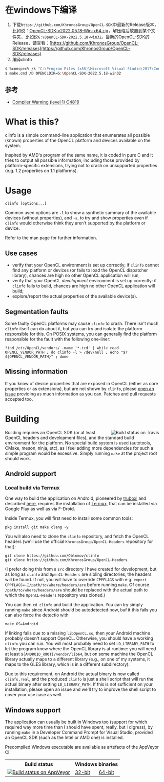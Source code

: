 # 在windows下编译

1. 下载`https://github.com/KhronosGroup/OpenCL-SDK`中最新的Release版本，比如说：[OpenCL-SDK-v2022.05.18-Win-x64.zip](https://github.com/KhronosGroup/OpenCL-SDK/releases/download/v2022.05.18/OpenCL-SDK-v2022.05.18-Win-x64.zip)，解压缩后放置到某个文件夹，比如说`G:\OpenCL-SDK-2022.5.18-win32`。最新的OpenCL-SDK的Release，请查看：[https://github.com/KhronosGroup/OpenCL-SDK/releases](https://github.com/KhronosGroup/OpenCL-SDK/releases)
2. 编译clinfo
```bash
$ %comspec% /k "C:\Program Files (x86)\Microsoft Visual Studio\2017\Community\VC\Auxiliary\Build\vcvars64.bat"
$ make.cmd /D OPENCLDIR=G:\OpenCL-SDK-2022.5.18-win32
```

##  参考

- [Compiler Warning (level 1) C4819](https://docs.microsoft.com/en-us/cpp/error-messages/compiler-warnings/compiler-warning-level-1-c4819?view=msvc-170)



# What is this?

clinfo is a simple command-line application that enumerates all possible
(known) properties of the OpenCL platform and devices available on the
system.

Inspired by AMD's program of the same name, it is coded in pure C and it
tries to output all possible information, including those provided by
platform-specific extensions, trying not to crash on unsupported
properties (e.g. 1.2 properties on 1.1 platforms).

# Usage

    clinfo [options...]

Common used options are `-l` to show a synthetic summary of the
available devices (without properties), and `-a`, to try and show
properties even if `clinfo` would otherwise think they aren't supported
by the platform or device.

Refer to the man page for further information.

## Use cases

* verify that your OpenCL environment is set up correctly;
  if `clinfo` cannot find any platform or devices (or fails to load
  the OpenCL dispatcher library), chances are high no other OpenCL
  application will run;
* verify that your OpenCL _development_ environment is set up
  correctly: if `clinfo` fails to build, chances are high no
  other OpenCL application will build;
* explore/report the actual properties of the available device(s).

## Segmentation faults

Some faulty OpenCL platforms may cause `clinfo` to crash. There isn't
much `clinfo` itself can do about it, but you can try and isolate the
platform responsible for this. On POSIX systems, you can generally find
the platform responsible for the fault with the following one-liner:

    find /etc/OpenCL/vendors/ -name '*.icd' | while read OPENCL_VENDOR_PATH ; do clinfo -l > /dev/null ; echo "$? ${OPENCL_VENDOR_PATH}" ; done

## Missing information

If you know of device properties that are exposed in OpenCL (either as core
properties or as extensions), but are not shown by `clinfo`, please [open
an issue](https://github.com/Oblomov/clinfo/issues) providing as much
information as you can. Patches and pull requests accepted too.


# Building

<img
src='https://api.travis-ci.org/Oblomov/clinfo.svg?branch=master'
alt='Build status on Travis'
style='float: right'>

Building requires an OpenCL SDK (or at least OpenCL headers and
development files), and the standard build environment for the platform.
No special build system is used (autotools, CMake, meson, ninja, etc),
as I feel adding more dependencies for such a simple program would be
excessive. Simply running `make` at the project root should work.

## Android support

### Local build via Termux

One way to build the application on Android, pioneered by
[truboxl][truboxl] and described [here][issue46], requires the
installation of [Termux][termux], that can be installed via Google Play
as well as via F-Droid.

[truboxl]: https://github.com/truboxl
[issue46]: https://github.com/Oblomov/clinfo/issues/46
[termux]: https://termux.com/

Inside Termux, you will first need to install some common tools:

	pkg install git make clang -y


You will also need to clone the `clinfo` repository, and fetch the
OpenCL headers (we'll use the official `KhronosGroup/OpenCL-Headers`
repository for that):

	git clone https://github.com/Oblomov/clinfo
	git clone https://github.com/KhronosGroup/OpenCL-Headers

(I prefer doing this from a `src` directory I have created for
development, but as long as `clinfo` and `OpenCL-Headers` are sibling
directories, the headers will be found. If not, you will have to
override `CPPFLAGS` with e.g. `export CPPFLAGS=-I/path/to/where/headers/are`
before running `make`.
Of course `/path/to/where/headers/are` should be replaced with the actual
path to which the `OpenCL-Headers` repository was cloned.)

You can then `cd clinfo` and build the application. You can try simply
running `make` since Android should be autodetected now, buf it
this fails you can also force the detectio with

	make OS=Android

If linking fails due to a missing `libOpenCL.so`, then your Android
machine probably doesn't support OpenCL. Otherwise, you should have a
working `clinfo` you can run. You will most probably need to set
`LD_LIBRARY_PATH` to let the program know where the OpenCL library is at
runtime: you will need at least `${ANDROID_ROOT}/vendor/lib64`, but on
some machine the OpenCL library actually maps to a different library
(e.g., on one of my systems, it maps to the GLES library, which is in a
different subdirectory).

Due to this requirement, on Android the actual binary is now called
`clinfo.real`, and the produced `clinfo` is just a shell script that
will run the actual binary after setting `LD_LIBRARY_PATH`. If this
is not sufficient on your installation, please open an issue and we'll
try to improve the shell script to cover your use case as well.

## Windows support

The application can usually be built in Windows too (support for which
required way more time than I should have spent, really, but I digress),
by running `make` in a Developer Command Prompt for Visual Studio,
provided an OpenCL SDK (such as the Intel or AMD one) is installed.

Precompiled Windows executable are available as artefacts of the
AppVeyor CI.

<table style='margin: 1em auto; width: 100%; max-width: 33em'>
<tr><th>Build status</th><th colspan=2>Windows binaries</th></tr>
<tr>
<td><a href='https://ci.appveyor.com/project/Oblomov/clinfo/'><img
src='https://ci.appveyor.com/api/projects/status/github/Oblomov/clinfo?svg=true'
alt='Build status on AppVeyor'></a></td>
<td><a href='https://ci.appveyor.com/api/projects/oblomov/clinfo/artifacts/clinfo.exe?job=platform%3a+x86'>32-bit</a></td>
<td><a href='https://ci.appveyor.com/api/projects/oblomov/clinfo/artifacts/clinfo.exe?job=platform%3a+x64'>64-bit</a></td>
</tr>
</table>

